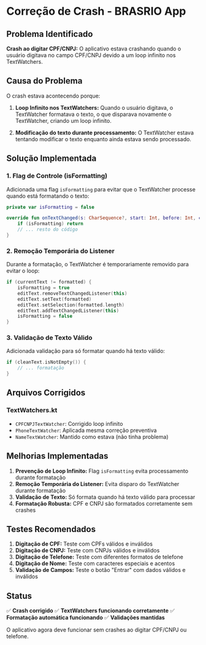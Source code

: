 # Correção de Crash - BRASRIO App

## Problema Identificado

**Crash ao digitar CPF/CNPJ:** O aplicativo estava crashando quando o usuário digitava no campo CPF/CNPJ devido a um loop infinito nos TextWatchers.

## Causa do Problema

O crash estava acontecendo porque:

1. **Loop Infinito nos TextWatchers:** Quando o usuário digitava, o TextWatcher formatava o texto, o que disparava novamente o TextWatcher, criando um loop infinito.

2. **Modificação do texto durante processamento:** O TextWatcher estava tentando modificar o texto enquanto ainda estava sendo processado.

## Solução Implementada

### 1. **Flag de Controle (isFormatting)**
Adicionada uma flag `isFormatting` para evitar que o TextWatcher processe quando está formatando o texto:

```kotlin
private var isFormatting = false

override fun onTextChanged(s: CharSequence?, start: Int, before: Int, count: Int) {
    if (isFormatting) return
    // ... resto do código
}
```

### 2. **Remoção Temporária do Listener**
Durante a formatação, o TextWatcher é temporariamente removido para evitar o loop:

```kotlin
if (currentText != formatted) {
    isFormatting = true
    editText.removeTextChangedListener(this)
    editText.setText(formatted)
    editText.setSelection(formatted.length)
    editText.addTextChangedListener(this)
    isFormatting = false
}
```

### 3. **Validação de Texto Válido**
Adicionada validação para só formatar quando há texto válido:

```kotlin
if (cleanText.isNotEmpty()) {
    // ... formatação
}
```

## Arquivos Corrigidos

### **TextWatchers.kt**
- `CPFCNPJTextWatcher`: Corrigido loop infinito
- `PhoneTextWatcher`: Aplicada mesma correção preventiva
- `NameTextWatcher`: Mantido como estava (não tinha problema)

## Melhorias Implementadas

1. **Prevenção de Loop Infinito:** Flag `isFormatting` evita processamento durante formatação
2. **Remoção Temporária do Listener:** Evita disparo do TextWatcher durante formatação
3. **Validação de Texto:** Só formata quando há texto válido para processar
4. **Formatação Robusta:** CPF e CNPJ são formatados corretamente sem crashes

## Testes Recomendados

1. **Digitação de CPF:** Teste com CPFs válidos e inválidos
2. **Digitação de CNPJ:** Teste com CNPJs válidos e inválidos
3. **Digitação de Telefone:** Teste com diferentes formatos de telefone
4. **Digitação de Nome:** Teste com caracteres especiais e acentos
5. **Validação de Campos:** Teste o botão "Entrar" com dados válidos e inválidos

## Status

✅ **Crash corrigido**
✅ **TextWatchers funcionando corretamente**
✅ **Formatação automática funcionando**
✅ **Validações mantidas**

O aplicativo agora deve funcionar sem crashes ao digitar CPF/CNPJ ou telefone.
